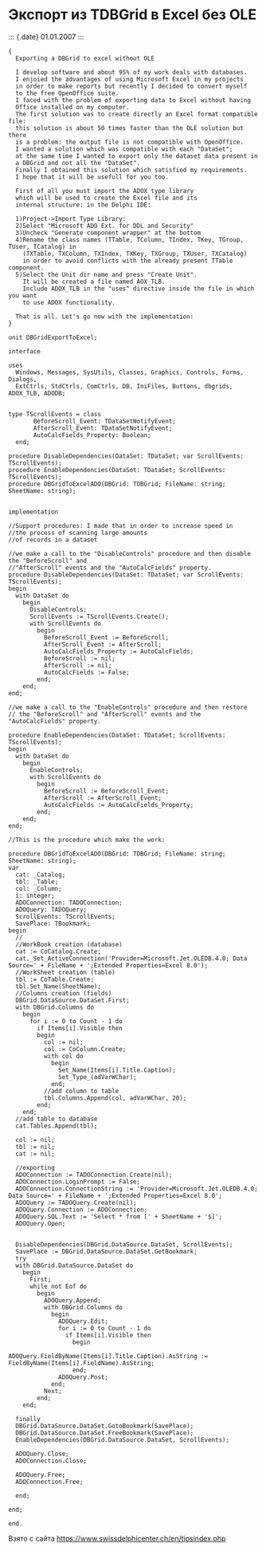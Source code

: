 Экспорт из TDBGrid в Excel без OLE
==================================

::: {.date}
01.01.2007
:::

    { 
      Exporting a DBGrid to excel without OLE 
     
      I develop software and about 95% of my work deals with databases. 
      I enjoied the advantages of using Microsoft Excel in my projects 
      in order to make reports but recently I decided to convert myself 
      to the free OpenOffice suite. 
      I faced with the problem of exporting data to Excel without having 
      Office installed on my computer. 
      The first solution was to create directly an Excel format compatible file: 
      this solution is about 50 times faster than the OLE solution but there 
      is a problem: the output file is not compatible with OpenOffice. 
      I wanted a solution which was compatible with each "DataSet"; 
      at the same time I wanted to export only the dataset data present in 
      a DBGrid and not all the "DataSet". 
      Finally I obtained this solution which satisfied my requirements. 
      I hope that it will be usefull for you too. 
     
      First of all you must import the ADOX type library 
      which will be used to create the Excel file and its 
      internal structure: in the Delphi IDE: 
     
      1)Project->Import Type Library: 
      2)Select "Microsoft ADO Ext. for DDL and Security" 
      3)Uncheck "Generate component wrapper" at the bottom 
      4)Rename the class names (TTable, TColumn, TIndex, TKey, TGroup, TUser, TCatalog) in 
        (TXTable, TXColumn, TXIndex, TXKey, TXGroup, TXUser, TXCatalog) 
        in order to avoid conflicts with the already present TTable component. 
      5)Select the Unit dir name and press "Create Unit". 
        It will be created a file named AOX_TLB. 
        Include ADOX_TLB in the "uses" directive inside the file in which you want 
        to use ADOX functionality. 
     
      That is all. Let's go now with the implementation: 
    } 
     
    unit DBGridExportToExcel; 
     
    interface 
     
    uses 
      Windows, Messages, SysUtils, Classes, Graphics, Controls, Forms, Dialogs, 
      ExtCtrls, StdCtrls, ComCtrls, DB, IniFiles, Buttons, dbgrids, ADOX_TLB, ADODB; 
     
     
    type TScrollEvents = class 
           BeforeScroll_Event: TDataSetNotifyEvent; 
           AfterScroll_Event: TDataSetNotifyEvent; 
           AutoCalcFields_Property: Boolean; 
      end; 
     
    procedure DisableDependencies(DataSet: TDataSet; var ScrollEvents: TScrollEvents); 
    procedure EnableDependencies(DataSet: TDataSet; ScrollEvents: TScrollEvents); 
    procedure DBGridToExcelADO(DBGrid: TDBGrid; FileName: string; SheetName: string); 
     
     
    implementation 
     
    //Support procedures: I made that in order to increase speed in 
    //the process of scanning large amounts 
    //of records in a dataset 
     
    //we make a call to the "DisableControls" procedure and then disable the "BeforeScroll" and 
    //"AfterScroll" events and the "AutoCalcFields" property. 
    procedure DisableDependencies(DataSet: TDataSet; var ScrollEvents: TScrollEvents);
    begin
      with DataSet do
        begin
          DisableControls;
          ScrollEvents := TScrollEvents.Create();
          with ScrollEvents do
            begin
              BeforeScroll_Event := BeforeScroll;
              AfterScroll_Event := AfterScroll;
              AutoCalcFields_Property := AutoCalcFields;
              BeforeScroll := nil;
              AfterScroll := nil;
              AutoCalcFields := False;
            end;
        end;
    end;
     
    //we make a call to the "EnableControls" procedure and then restore
    // the "BeforeScroll" and "AfterScroll" events and the "AutoCalcFields" property.
     
    procedure EnableDependencies(DataSet: TDataSet; ScrollEvents: TScrollEvents);
    begin
      with DataSet do
        begin
          EnableControls;
          with ScrollEvents do
            begin
              BeforeScroll := BeforeScroll_Event;
              AfterScroll := AfterScroll_Event;
              AutoCalcFields := AutoCalcFields_Property;
            end;
        end;
    end;
     
    //This is the procedure which make the work: 
     
    procedure DBGridToExcelADO(DBGrid: TDBGrid; FileName: string; SheetName: string); 
    var 
      cat: _Catalog; 
      tbl: _Table; 
      col: _Column; 
      i: integer; 
      ADOConnection: TADOConnection; 
      ADOQuery: TADOQuery; 
      ScrollEvents: TScrollEvents; 
      SavePlace: TBookmark; 
    begin 
      // 
      //WorkBook creation (database) 
      cat := CoCatalog.Create; 
      cat._Set_ActiveConnection('Provider=Microsoft.Jet.OLEDB.4.0; Data Source=' + FileName + ';Extended Properties=Excel 8.0'); 
      //WorkSheet creation (table) 
      tbl := CoTable.Create; 
      tbl.Set_Name(SheetName); 
      //Columns creation (fields) 
      DBGrid.DataSource.DataSet.First; 
      with DBGrid.Columns do 
        begin 
          for i := 0 to Count - 1 do 
            if Items[i].Visible then 
            begin 
              col := nil; 
              col := CoColumn.Create; 
              with col do 
                begin 
                  Set_Name(Items[i].Title.Caption); 
                  Set_Type_(adVarWChar); 
                end; 
              //add column to table 
              tbl.Columns.Append(col, adVarWChar, 20); 
            end; 
        end; 
      //add table to database 
      cat.Tables.Append(tbl); 
     
      col := nil; 
      tbl := nil; 
      cat := nil; 
     
      //exporting 
      ADOConnection := TADOConnection.Create(nil); 
      ADOConnection.LoginPrompt := False; 
      ADOConnection.ConnectionString := 'Provider=Microsoft.Jet.OLEDB.4.0; Data Source=' + FileName + ';Extended Properties=Excel 8.0'; 
      ADOQuery := TADOQuery.Create(nil); 
      ADOQuery.Connection := ADOConnection; 
      ADOQuery.SQL.Text := 'Select * from [' + SheetName + '$]'; 
      ADOQuery.Open; 
     
     
      DisableDependencies(DBGrid.DataSource.DataSet, ScrollEvents); 
      SavePlace := DBGrid.DataSource.DataSet.GetBookmark; 
      try 
      with DBGrid.DataSource.DataSet do 
        begin 
          First; 
          while not Eof do 
            begin 
              ADOQuery.Append; 
              with DBGrid.Columns do 
                begin 
                  ADOQuery.Edit; 
                  for i := 0 to Count - 1 do 
                    if Items[i].Visible then 
                      begin 
                        ADOQuery.FieldByName(Items[i].Title.Caption).AsString := FieldByName(Items[i].FieldName).AsString; 
                      end; 
                  ADOQuery.Post; 
                end; 
              Next; 
            end; 
        end; 
     
      finally 
      DBGrid.DataSource.DataSet.GotoBookmark(SavePlace); 
      DBGrid.DataSource.DataSet.FreeBookmark(SavePlace); 
      EnableDependencies(DBGrid.DataSource.DataSet, ScrollEvents); 
     
      ADOQuery.Close; 
      ADOConnection.Close; 
     
      ADOQuery.Free; 
      ADOConnection.Free; 
     
      end; 
     
    end; 
     
    end. 

Взято с сайта <https://www.swissdelphicenter.ch/en/tipsindex.php>
